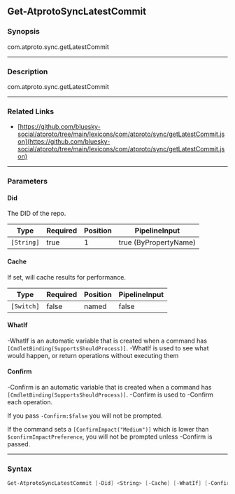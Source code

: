 Get-AtprotoSyncLatestCommit
---------------------------




### Synopsis
com.atproto.sync.getLatestCommit



---


### Description

com.atproto.sync.getLatestCommit



---


### Related Links
* [https://github.com/bluesky-social/atproto/tree/main/lexicons/com/atproto/sync/getLatestCommit.json](https://github.com/bluesky-social/atproto/tree/main/lexicons/com/atproto/sync/getLatestCommit.json)





---


### Parameters
#### **Did**

The DID of the repo.






|Type      |Required|Position|PipelineInput        |
|----------|--------|--------|---------------------|
|`[String]`|true    |1       |true (ByPropertyName)|



#### **Cache**

If set, will cache results for performance.






|Type      |Required|Position|PipelineInput|
|----------|--------|--------|-------------|
|`[Switch]`|false   |named   |false        |



#### **WhatIf**
-WhatIf is an automatic variable that is created when a command has ```[CmdletBinding(SupportsShouldProcess)]```.
-WhatIf is used to see what would happen, or return operations without executing them
#### **Confirm**
-Confirm is an automatic variable that is created when a command has ```[CmdletBinding(SupportsShouldProcess)]```.
-Confirm is used to -Confirm each operation.

If you pass ```-Confirm:$false``` you will not be prompted.


If the command sets a ```[ConfirmImpact("Medium")]``` which is lower than ```$confirmImpactPreference```, you will not be prompted unless -Confirm is passed.



---


### Syntax
```PowerShell
Get-AtprotoSyncLatestCommit [-Did] <String> [-Cache] [-WhatIf] [-Confirm] [<CommonParameters>]
```
